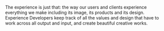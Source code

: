 The experience is just that: the way our users and clients experience everything we make including its image, its products and its design. Experience Developers keep track of all the values and design that have to work across all output and input, and create beautiful creative works.
